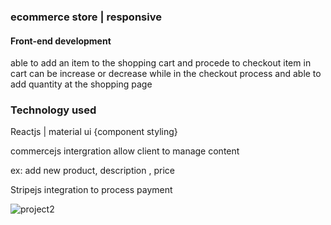 ### ecommerce store | responsive 
#### Front-end development 
  able to add an item to the shopping cart and procede to checkout 
  item in cart can be increase or decrease while in the checkout process
  and able to add quantity at the shopping page
  
  ### Technology used
  Reactjs  |  material ui {component styling}
  
  commercejs intergration allow client to manage content 
  
  ex: add new product, description , price
  
  Stripejs integration to process payment
  
  
  
 
 
  
   
  
  
  
  
  
![project2](https://user-images.githubusercontent.com/76856697/143625176-99a54940-af47-4aee-b5a1-4b563cfbb025.png)
 
